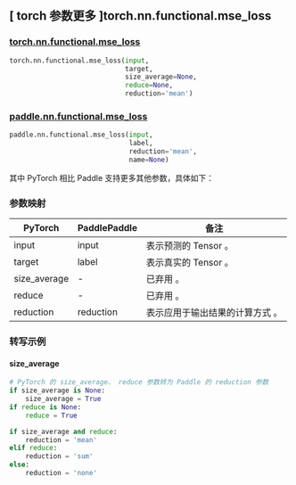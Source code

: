 ## [ torch 参数更多 ]torch.nn.functional.mse_loss

### [torch.nn.functional.mse_loss](https://pytorch.org/docs/stable/generated/torch.nn.functional.mse_loss.html?highlight=mse_loss#torch.nn.functional.mse_loss)

```python
torch.nn.functional.mse_loss(input,
                             target,
                             size_average=None,
                             reduce=None,
                             reduction='mean')
```

### [paddle.nn.functional.mse_loss](https://www.paddlepaddle.org.cn/documentation/docs/zh/develop/api/paddle/nn/functional/mse_loss_cn.html)

```python
paddle.nn.functional.mse_loss(input,
                              label,
                              reduction='mean',
                              name=None)
```

其中 PyTorch 相⽐ Paddle ⽀持更多其他参数，具体如下：
### 参数映射
| PyTorch       | PaddlePaddle | 备注                                                   |
| ------------- | ------------ | ------------------------------------------------------ |
| input          | input         | 表示预测的 Tensor 。                                     |
| target          | label         | 表示真实的 Tensor 。                                     |
| size_average          | -         | 已弃用 。                                     |
| reduce          | -         | 已弃用 。                                     |
| reduction          | reduction         | 表示应用于输出结果的计算方式 。                                     |

### 转写示例
#### size_average
```python
# PyTorch 的 size_average、 reduce 参数转为 Paddle 的 reduction 参数
if size_average is None:
    size_average = True
if reduce is None:
    reduce = True

if size_average and reduce:
    reduction = 'mean'
elif reduce:
    reduction = 'sum'
else:
    reduction = 'none'
```

